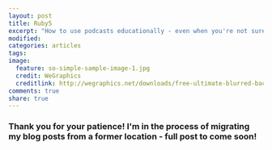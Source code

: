 ```yaml
---
layout: post
title: Ruby5
excerpt: "How to use podcasts educationally - even when you're not sure what they're talking about!"
modified:
categories: articles
tags:
image:
  feature: so-simple-sample-image-1.jpg
  credit: WeGraphics
  creditlink: http://wegraphics.net/downloads/free-ultimate-blurred-background-pack/
comments: true
share: true
---
```


### Thank you for your patience! I'm in the process of migrating my blog posts from a former location - full post to come soon!

<!-- Have you listened to Ruby5? It’s pretty amazing! I love it because it’s not a huge time commitment - I can hop on and get a digest version of what’s happening in the Ruby community - much of which I don’t yet understand - and then read more about the things I find useful at my leisure. Recently they had reported a Ruby’s version 2.2.2 debut which was intended to fix Ruby’s SSL security flaws. Now I had no idea what exactly this meant so I decided to go on an adventure to figure it out. For the newbies to the community, let’s break this down! -->